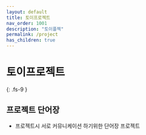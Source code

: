 ```yaml
---
layout: default
title: 토이프로젝트
nav_order: 1001
description: "토이플젝"
permalink: /project
has_children: true
---
```

# 토이프로젝트 
{: .fs-9 }
## 프로젝트 단어장
- 프로젝트시 서로 커뮤니케이션 하기위한 단어장 프로젝트 
